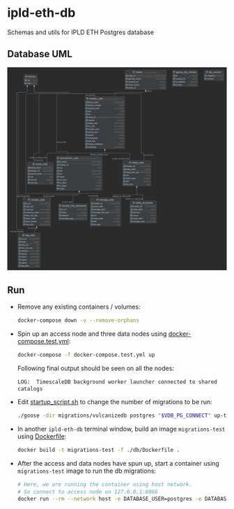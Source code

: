 # ipld-eth-db
Schemas and utils for IPLD ETH Postgres database

## Database UML
![](vulcanize_db.png)

## Run

* Remove any existing containers / volumes:

  ```bash
  docker-compose down -v --remove-orphans
  ```

* Spin up an access node and three data nodes using [docker-compose.test.yml](./docker-compose.test.yml):

  ```bash
  docker-compose -f docker-compose.test.yml up
  ```

  Following final output should be seen on all the nodes:

    ```
    LOG:  TimescaleDB background worker launcher connected to shared catalogs
    ```

* Edit [startup_script.sh](./scripts/startup_script.sh) to change the number of migrations to be run:

  ```bash
  ./goose -dir migrations/vulcanizedb postgres "$VDB_PG_CONNECT" up-to 24
  ```

* In another `ipld-eth-db` terminal window, build an image `migrations-test` using [Dockerfile](./db/Dockerfile):

  ```bash
  docker build -t migrations-test -f ./db/Dockerfile .
  ```

* After the access and data nodes have spun up, start a container using `migrations-test` image to run the db migrations:

  ```bash
  # Here, we are running the container using host network.
  # So connect to access node on 127.0.0.1:8066
  docker run --rm --network host -e DATABASE_USER=postgres -e DATABASE_PASSWORD=password -e DATABASE_HOSTNAME=127.0.0.1 -e DATABASE_PORT=8066 -e DATABASE_NAME=vulcanize_testing_v4 migrations-test
  ```
